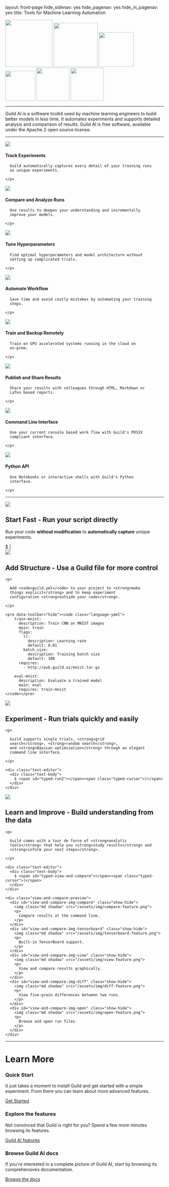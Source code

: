 layout: front-page
hide_sidenav: yes
hide_pagenav: yes
hide_in_pagenav: yes
title: Tools for Machine Learning Automation

<div id="get-started-fab"></div>

<div class="row match-height logos">
  <img src="/assets/img/tensorflow-logo.png" width="150">
  <img src="/assets/img/pytorch-logo.png" width="140">
  <img src="/assets/img/keras-logo.png" width="110">
  <img src="/assets/img/scikit-learn-logo.png" width="95">
  <img src="/assets/img/mxnet-logo.png" width="105">
  <img src="/assets/img/xgboost-logo.png" width="105">
</div>

---

<p markdown="1" class="highlight">

Guild AI is a software toolkit used by machine learning engineers to
build better models in less time. It automates experiments and
supports detailed analysis and comparison of results. Guild AI is free
software, available under the Apache 2 open source license.

</p>

---

<div class="row match-height other-features">

  <div class="col-lg-6">
    <img class="feature-icon" src="/assets/icons/folder-check.svg">
    <h4>Track Experiments</h4>
    <p>

      Guild automatically captures every detail of your training runs
      as unique experiments.

    </p>
  </div>

  <div class="col-lg-6">
    <img class="feature-icon" src="/assets/icons/analytics-graph.svg">
    <h4>Compare and Analyze Runs</h4>
    <p>

      Use results to deepen your understanding and incrementally
      improve your models.

    </p>
  </div>

  <div class="col-lg-6">
    <img class="feature-icon" src="/assets/icons/seo-search-star.svg">
    <h4>Tune Hyperparameters</h4>
    <p>

      Find optimal hyperparameters and model architecture without
      setting up complicated trials.

    </p>
  </div>

  <div class="col-lg-6">
    <img class="feature-icon" src="/assets/icons/hierarchy.svg">
    <h4>Automate Workflow</h4>
    <p>

      Save time and avoid costly mistakes by automating your training
      steps.

    </p>
  </div>

  <div class="col-lg-6">
    <img class="feature-icon" src="/assets/icons/cloud-server.svg">
    <h4>Train and Backup Remotely</h4>
    <p>

      Train on GPU accelerated systems running in the cloud on
      on-prem.

    </p>
  </div>

  <div class="col-lg-6">
    <img class="feature-icon" src="/assets/icons/common-file-text-share.svg">
    <h4>Publish and Share Results</h4>
    <p>

      Share your results with colleagues through HTML, Markdown or
      LaTex based reports.

    </p>
  </div>

  <div class="col-lg-6">
    <img class="feature-icon" src="/assets/icons/app-window-code.svg">
    <h4>Command Line Interface</h4>
    <p>

      Use your current console based work flow with Guild's POSIX
      compliant interface.

    </p>
  </div>

  <div class="col-lg-6">
    <img class="feature-icon" src="/assets/icons/file-py.svg">
    <h4>Python API</h4>
    <p>

      Use Notebooks or interactive shells with Guild's Python
      interface.

    </p>
  </div>
</div>

---

<div class="row feature">
  <div class="hidden-xs col-sm-2">
    <img class="icon" src="/assets/icons/railroad-fast-train-1.svg">
  </div>
  <div class="col-sm-10">
    <h2><strong>Start Fast</strong> - Run your script directly</h2>
    <p>
      Run your code <strong>without modification</strong>
      to <strong>automatically capture</strong> unique experiments.
    </p>
    <div class="text-editor">
      <div class="text-body">
        $ <span id="typed-run"></span><span class="typed-cursor">|</span>
      </div>
    </div>
  </div>
</div>

<div class="row feature">
  <div class="hidden-xs col-sm-2">
    <img class="icon" src="/assets/icons/file-code-settings-1.svg">
  </div>
  <div class="col-sm-10">
    <h2><strong>Add Structure</strong> - Use a Guild file for more control</h2>

    <p>

      Add <code>guild.yml</code> to your project to <strong>make
      things explicit</strong> and to keep experiment
      configuration <strong>outside your code</strong>.

    </p>

    <pre data-toolbar="hide"><code class="language-yaml">
        train-mnist:
          description: Train CNN on MNIST images
          main: train
          flags:
            lr:
              description: Learning rate
              default: 0.01
            batch_size:
              description: Training batch size
              default: 100
          requires:
            - http://pub.guild.ai/mnist.tar.gz

        eval-mnist:
          description: Evaluate a trained model
          main: eval
          requires: train-mnist
    </code></pre>

  </div>
</div>

<div class="row feature">
  <div class="hidden-xs col-sm-2">
    <img class="icon" src="/assets/icons/charging-flash-sync-1.svg">
  </div>
  <div class="col-sm-10">
    <h2><strong>Experiment</strong> - Run trials quickly and easily</h2>

    <p>

      Guild supports single trials, <strong>grid
      search</strong>, <strong>random search</strong>,
      and <strong>Baysian optimization</strong> through an elegant
      command line interface.

    </p>

    <div class="text-editor">
      <div class="text-body">
        $ <span id="typed-run2"></span><span class="typed-cursor">|</span>
      </div>
    </div>
  </div>
</div>

<div class="row feature">
  <div class="hidden-xs col-sm-2">
    <img class="icon" src="/assets/icons/seo-search-graph-1.svg">
  </div>
  <div class="col-sm-10">
    <h2><strong>Learn and Improve</strong> - Build understanding from
    the data</h2>

    <p>

      Guild comes with a tour de force of <strong>analytic
      tools</strong> that help you <strong>study results</strong> and
      <strong>inform your next steps</strong>.

    </p>

    <div class="text-editor">
      <div class="text-body">
        $ <span id="typed-view-and-compare"></span><span class="typed-cursor">|</span>
      </div>
    </div>

    <div class="view-and-compare-preview">
      <div id="view-and-compare-img-compare" class="show-hide">
        <img class="md shadow" src="/assets/img/compare-feature.png">
        <p>
          Compare results at the command line.
        </p>
      </div>
      <div id="view-and-compare-img-tensorboard" class="show-hide">
        <img class="md shadow" src="/assets/img/tensorboard-feature.png">
        <p>
          Built-in TensorBoard support.
        </p>
      </div>
      <div id="view-and-compare-img-view" class="show-hide">
        <img class="md shadow" src="/assets/img/view-feature.png">
        <p>
          View and compare results graphically.
        </p>
      </div>
      <div id="view-and-compare-img-diff" class="show-hide">
        <img class="md shadow" src="/assets/img/diff-feature.png">
        <p>
          View fine-grain differences between two runs.
        </p>
      </div>
      <div id="view-and-compare-img-open" class="show-hide">
        <img class="md shadow" src="/assets/img/open-feature.png">
        <p>
          Browse and open run files.
        </p>
      </div>
    </div>
  </div>
</div>

---

# Learn More

<div class="row match-height">
<div class="col col-md-4">
<div class="promo left">
<h3><i class="far fa-arrow-circle-right"></i> Quick Start</h3>
<p class="expand">

It just takes a moment to install Guild and get started with a simple
experiment. From there you can learn about more advanced features.

</p>
<a class="btn btn-primary cta" href="/docs/start/"
  >Get Started <i class="fa next"></i></a>
</div>
</div>

<div class="col col-md-4">
<div class="promo left">
<h3><i class="far fa-compass"></i> Explore the features</h3>
<p class="expand">

Not convinced that Guild is right for you? Spend a few more minutes
browsing its features.

</p>
<a class="btn btn-primary cta" href="/features/"
  >Guild AI features <i class="fa next"></i></a>
</div>
</div>

<div class="col col-md-4">
<div class="promo left">
<h3><i class="far fa-book"></i> Browse Guild AI docs</h3>
<p class="expand">

If you're interested in a complete picture of Guild AI, start by
browsing its comprehensives documentation.

</p>
<a class="btn btn-primary" href="/docs/">Browse the docs <i class="fa next"></i></a>
</div>
</div>
</div>
